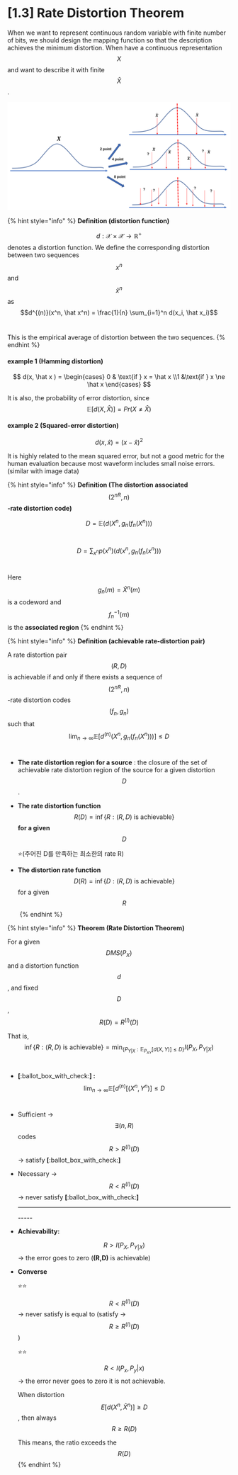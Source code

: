 # \[1.3] Rate Distortion Theorem

When we want to represent continuous random variable with finite number of bits, we should design the mapping function so that the description achieves the minimum distortion. When have a continuous representation $$X$$ and want to describe it with finite $$\hat X$$.&#x20;

![](../.gitbook/assets/continuous.png)

{% hint style="info" %}
**Definition (distortion function)**

$$d : \mathcal{X} \times \mathcal{\hat X} \rightarrow \mathbb{R}^+$$denotes a distortion function. We define the corresponding distortion between two sequences $$x^n$$ and $$\hat x^n$$ as  $$d^{(n)}(x^n, \hat x^n) = \frac{1}{n} \sum_{i=1}^n d(x_i, \hat x_i)$$​

This is the empirical average of distortion between the two sequences.
{% endhint %}

#### example 1 (Hamming distortion)

$$
d(x, \hat x ) = \begin{cases}
0 & \text{if } x = \hat x \\1 &\text{if } x \ne \hat x 
\end{cases}
$$

It is also, the probability of error distortion, since $$\mathbb{E}[d(X,\hat X)] = Pr(X \ne \hat X)$$

#### example 2 (Squared-error distortion)

$$
d(x, \hat x ) = (x- \hat x ) ^2
$$

​It is highly related to the mean squared error, but not a good metric for the human evaluation because most waveform includes small noise errors. (similar with image data)

{% hint style="info" %}
**Definition (The distortion associated** $$(2^{nR},n)$$**-rate distortion code)**

$$D=\mathbb{E}(d(X^n, g_n(f_n(X^n)))$$​

$$D=\sum_{x^n} p(x^n)(d(x^n, g_n(f_n(x^n)))$$​

Here $$g_n(m) = \hat{X}^n(m)$$ is a codeword and $$f_n^{-1}(m)$$ is the **associated region**
{% endhint %}



{% hint style="info" %}
**Definition (achievable rate-distortion pair)**&#x20;

A rate distortion pair $$(R,D)$$ is achievable if and only if there exists a sequence of $$(2^{nR}, n)$$-rate distortion codes $$(f_n, g_n)$$such that$$\lim_{n\rightarrow \infty} \mathbb{E}[d^{(n)} (X^n, g_n(f_n(X^n)))] \le D$$​

* **The rate distortion region for a source** : the closure of the set of achievable rate distortion region of the source for a given distortion $$D$$.
*   **The rate distortion function** $$R(D) = \inf\{R:(R,D) \text{~is achievable}\}$$ **for a given** $$D$$

    :star:(주어진 D를 만족하는 최소한의 rate R)​
* **​The distortion rate function**  $$D(R)= \inf\{D: (R,D) \text{ is achievable}\}$$for a given $$R$$​
{% endhint %}

{% hint style="info" %}
**Theorem (Rate Distortion Theorem)**

For a given $$DMS(P_X)$$ and a distortion function $$d$$, and fixed $$D$$, $$R(D) = R^{(I)} (D)$$

That is, ​ $$\inf\{R:(R,D) \text{~is achievable}\}= \min_{\{P_{Y|X}: \mathbb{E}_{P_{XY}}[d(X,Y)] \le D\}} I(P_X, P_{Y|X})$$**​**

* **\[**:ballot\_box\_with\_check:**] :** $$\lim_{n\rightarrow \infty} \mathbb{E}[d^{(n)} [(X^n, Y^n) ] \le D$$​&#x20;
* Sufficient -> $$\exists (n,R)$$ codes $$R > R^{(I)}(D)$$ -> satisfy **\[**:ballot\_box\_with\_check:**]**
*   Necessary -> $$R < R^{(I)}(D)$$ -> never satisfy **\[**:ballot\_box\_with\_check:**]**

    ****

    **-----**
*   **Achievability:**&#x20;

    $$R> I(P_X, P_{Y|X})$$-> the error goes to zero (**(R,D)** is achievable)
*   **Converse**

    :star::star:&#x20;

    &#x20;$$R < R^{(I)}(D)$$ -> never satisfy  is equal to (satisfy -> $$R \ge R^{(I)}(D)$$)

    :star::star:&#x20;

    $$R < I(P_x, P_y|x)$$ -> the error never goes to zero it is not achievable.&#x20;

    When distortion $$E[d(X^n, \hat X^n)] \ge D$$, then always $$R\ge R(D)$$

    This means, the ratio exceeds the $$R(D)$$
{% endhint %}





